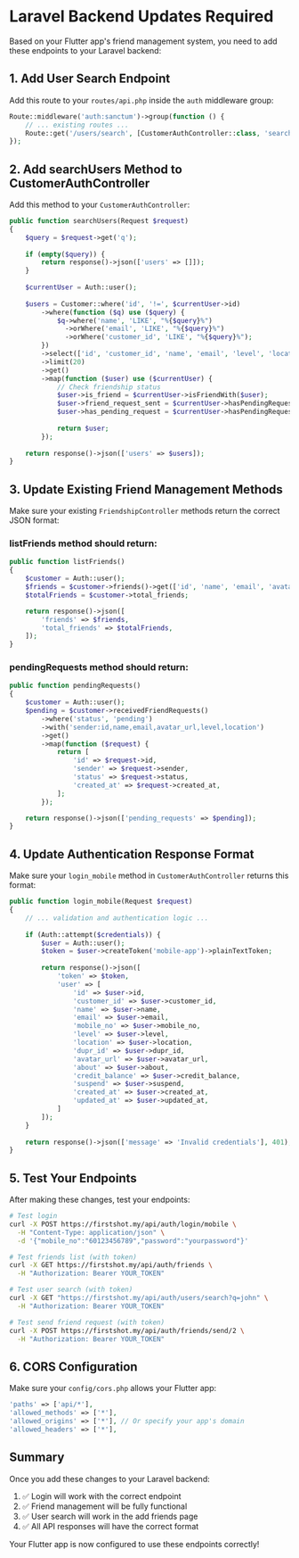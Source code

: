 # Laravel Backend Updates Required

Based on your Flutter app's friend management system, you need to add these endpoints to your Laravel backend:

## 1. Add User Search Endpoint

Add this route to your `routes/api.php` inside the `auth` middleware group:

```php
Route::middleware('auth:sanctum')->group(function () {
    // ... existing routes ...
    Route::get('/users/search', [CustomerAuthController::class, 'searchUsers']);
});
```

## 2. Add searchUsers Method to CustomerAuthController

Add this method to your `CustomerAuthController`:

```php
public function searchUsers(Request $request)
{
    $query = $request->get('q');
    
    if (empty($query)) {
        return response()->json(['users' => []]);
    }
    
    $currentUser = Auth::user();
    
    $users = Customer::where('id', '!=', $currentUser->id)
        ->where(function ($q) use ($query) {
            $q->where('name', 'LIKE', "%{$query}%")
              ->orWhere('email', 'LIKE', "%{$query}%")
              ->orWhere('customer_id', 'LIKE', "%{$query}%");
        })
        ->select(['id', 'customer_id', 'name', 'email', 'level', 'location', 'avatar_url'])
        ->limit(20)
        ->get()
        ->map(function ($user) use ($currentUser) {
            // Check friendship status
            $user->is_friend = $currentUser->isFriendWith($user);
            $user->friend_request_sent = $currentUser->hasPendingRequestTo($user);
            $user->has_pending_request = $currentUser->hasPendingRequestFrom($user);
            
            return $user;
        });
    
    return response()->json(['users' => $users]);
}
```

## 3. Update Existing Friend Management Methods

Make sure your existing `FriendshipController` methods return the correct JSON format:

### listFriends method should return:
```php
public function listFriends()
{
    $customer = Auth::user();
    $friends = $customer->friends()->get(['id', 'name', 'email', 'avatar_url']);
    $totalFriends = $customer->total_friends;

    return response()->json([
        'friends' => $friends,
        'total_friends' => $totalFriends,
    ]);
}
```

### pendingRequests method should return:
```php
public function pendingRequests()
{
    $customer = Auth::user();
    $pending = $customer->receivedFriendRequests()
        ->where('status', 'pending')
        ->with('sender:id,name,email,avatar_url,level,location')
        ->get()
        ->map(function ($request) {
            return [
                'id' => $request->id,
                'sender' => $request->sender,
                'status' => $request->status,
                'created_at' => $request->created_at,
            ];
        });

    return response()->json(['pending_requests' => $pending]);
}
```

## 4. Update Authentication Response Format

Make sure your `login_mobile` method in `CustomerAuthController` returns this format:

```php
public function login_mobile(Request $request)
{
    // ... validation and authentication logic ...
    
    if (Auth::attempt($credentials)) {
        $user = Auth::user();
        $token = $user->createToken('mobile-app')->plainTextToken;
        
        return response()->json([
            'token' => $token,
            'user' => [
                'id' => $user->id,
                'customer_id' => $user->customer_id,
                'name' => $user->name,
                'email' => $user->email,
                'mobile_no' => $user->mobile_no,
                'level' => $user->level,
                'location' => $user->location,
                'dupr_id' => $user->dupr_id,
                'avatar_url' => $user->avatar_url,
                'about' => $user->about,
                'credit_balance' => $user->credit_balance,
                'suspend' => $user->suspend,
                'created_at' => $user->created_at,
                'updated_at' => $user->updated_at,
            ]
        ]);
    }
    
    return response()->json(['message' => 'Invalid credentials'], 401);
}
```

## 5. Test Your Endpoints

After making these changes, test your endpoints:

```bash
# Test login
curl -X POST https://firstshot.my/api/auth/login/mobile \
  -H "Content-Type: application/json" \
  -d '{"mobile_no":"60123456789","password":"yourpassword"}'

# Test friends list (with token)
curl -X GET https://firstshot.my/api/auth/friends \
  -H "Authorization: Bearer YOUR_TOKEN"

# Test user search (with token)
curl -X GET "https://firstshot.my/api/auth/users/search?q=john" \
  -H "Authorization: Bearer YOUR_TOKEN"

# Test send friend request (with token)
curl -X POST https://firstshot.my/api/auth/friends/send/2 \
  -H "Authorization: Bearer YOUR_TOKEN"
```

## 6. CORS Configuration

Make sure your `config/cors.php` allows your Flutter app:

```php
'paths' => ['api/*'],
'allowed_methods' => ['*'],
'allowed_origins' => ['*'], // Or specify your app's domain
'allowed_headers' => ['*'],
```

## Summary

Once you add these changes to your Laravel backend:
1. ✅ Login will work with the correct endpoint
2. ✅ Friend management will be fully functional
3. ✅ User search will work in the add friends page
4. ✅ All API responses will have the correct format

Your Flutter app is now configured to use these endpoints correctly!